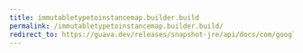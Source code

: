 ```yaml
---
title: immutabletypetoinstancemap.builder.build
permalink: /immutabletypetoinstancemap.builder.build/
redirect_to: https://guava.dev/releases/snapshot-jre/api/docs/com/google/common/reflect/ImmutableTypeToInstanceMap.Builder.html#build--
---
```

